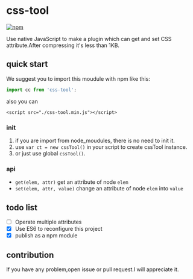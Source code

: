# css-tool
[![npm](https://img.shields.io/npm/v/npm.svg)]()

Use native JavaScript to make a plugin which can get and set CSS attribute.After compressing it's less than 1KB.

## quick start
We suggest you to import this moudule with npm like this:
```js
import cc from 'css-tool';
```
also you can
```
<script src="./css-tool.min.js"></script>
```

### init
1. if you are import from node_moudules, there is no need to init it.
2. use  `var ct = new cssTool()` in your script to create cssTool instance.
3. or just use global `cssTool()`.

### api
- `get(elem, attr)` get an attribute of node `elem`
- `set(elem, attr, value)` change an attribute of node `elem` into `value`

## todo list
- [ ] Operate multiple attributes
- [x] Use ES6 to reconfigure this project
- [x] publish as a npm module

## contribution
If you have any problem,open issue or pull request.I will appreciate it.